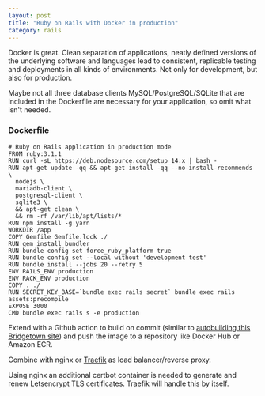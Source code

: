```yaml
---
layout: post
title: "Ruby on Rails with Docker in production"
category: rails
---
```


Docker is great. Clean separation of applications, neatly defined versions of the underlying software and languages lead to consistent, replicable testing and deployments in all kinds of environments. Not only for development, but also for production.

Maybe not all three database clients MySQL/PostgreSQL/SQLite that are included in the Dockerfile are necessary for your application, so omit what isn't needed.

### Dockerfile

```docker
# Ruby on Rails application in production mode
FROM ruby:3.1.1
RUN curl -sL https://deb.nodesource.com/setup_14.x | bash -
RUN apt-get update -qq && apt-get install -qq --no-install-recommends \
  nodejs \
  mariadb-client \
  postgresql-client \
  sqlite3 \
  && apt-get clean \
  && rm -rf /var/lib/apt/lists/*
RUN npm install -g yarn
WORKDIR /app
COPY Gemfile Gemfile.lock ./
RUN gem install bundler
RUN bundle config set force_ruby_platform true
RUN bundle config set --local without 'development test'
RUN bundle install --jobs 20 --retry 5
ENV RAILS_ENV production
ENV RACK_ENV production
COPY . ./
RUN SECRET_KEY_BASE=`bundle exec rails secret` bundle exec rails assets:precompile
EXPOSE 3000
CMD bundle exec rails s -e production
```

Extend with a Github action to build on commit (similar to [autobuilding this Bridgetown site](/webtech/2022/04/30/bridgetown/)) and push the image to a repository like Docker Hub or Amazon ECR.

Combine with nginx or [Traefik](https://www.digitalocean.com/community/tutorials/how-to-use-traefik-v2-as-a-reverse-proxy-for-docker-containers-on-ubuntu-20-04) as load balancer/reverse proxy.

Using nginx an additional certbot container is needed to generate and renew Letsencrypt TLS certificates. Traefik will handle this by itself.